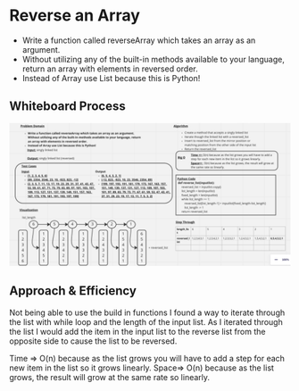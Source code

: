# Reverse an Array

+ Write a function called reverseArray which takes an array as an argument.
+ Without utilizing any of the built-in methods available to your language, return an array with elements in reversed order.
+ Instead of Array use List because this is Python!

## Whiteboard Process
 ![Whiteboard Image](./Images/401CodeChallenge01.png)

## Approach & Efficiency
Not being able to use the build in functions I found a way to iterate through the list with while loop and the length of the input list. As I iterated through the list I would add the item in the input list to the reverse list from the opposite side to cause the list to be reversed.

Time => O(n) because as the list grows you will have to add a
step for each new item in the list so it grows linearly.
Space=>  O(n) because as the list grows, the result will grow at the same rate so linearly.
